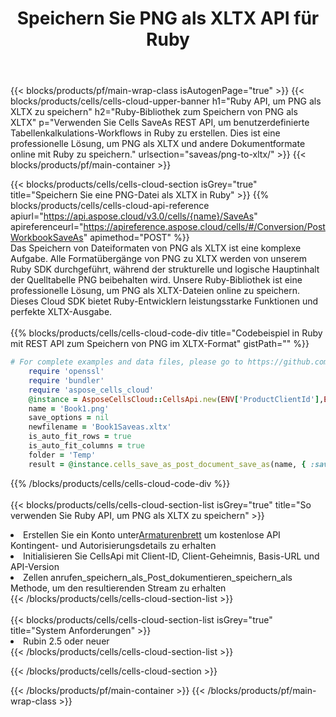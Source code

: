﻿---
title:  Speichern Sie PNG als XLTX API für Ruby
description:  Cloud-APIs und SDKs für Microsoft Excel und OpenOffice Calc. Konvertieren Sie die Tabelle in ein anderes Dateiformat.
url: /de/ruby/saveas/png-to-xltx/
---
{{< blocks/products/pf/main-wrap-class isAutogenPage="true" >}}
{{< blocks/products/cells/cells-cloud-upper-banner h1="Ruby API, um PNG als XLTX zu speichern" h2="Ruby-Bibliothek zum Speichern von PNG als XLTX" p="Verwenden Sie Cells SaveAs REST API, um benutzerdefinierte Tabellenkalkulations-Workflows in Ruby zu erstellen. Dies ist eine professionelle Lösung, um PNG als XLTX und andere Dokumentformate online mit Ruby zu speichern." urlsection="saveas/png-to-xltx/" >}}
{{< blocks/products/pf/main-container >}}

{{< blocks/products/cells/cells-cloud-section isGrey="true" title="Speichern Sie eine PNG-Datei als XLTX in Ruby" >}}
{{% blocks/products/cells/cells-cloud-api-reference apiurl="https://api.aspose.cloud/v3.0/cells/{name}/SaveAs" apireferenceurl="https://apireference.aspose.cloud/cells/#/Conversion/PostWorkbookSaveAs" apimethod="POST" %}}
<br/>
Das Speichern von Dateiformaten von PNG als XLTX ist eine komplexe Aufgabe. Alle Formatübergänge von PNG zu XLTX werden von unserem Ruby SDK durchgeführt, während der strukturelle und logische Hauptinhalt der Quelltabelle PNG beibehalten wird. Unsere Ruby-Bibliothek ist eine professionelle Lösung, um PNG als XLTX-Dateien online zu speichern. Dieses Cloud SDK bietet Ruby-Entwicklern leistungsstarke Funktionen und perfekte XLTX-Ausgabe.
<br/>
<br/>
{{% blocks/products/cells/cells-cloud-code-div title="Codebeispiel in Ruby mit REST API zum Speichern von PNG im XLTX-Format" gistPath="" %}}
  
```ruby
# For complete examples and data files, please go to https://github.com/aspose-cells-cloud/aspose-cells-cloud-ruby/
    require 'openssl'
    require 'bundler'
    require 'aspose_cells_cloud'
    @instance = AsposeCellsCloud::CellsApi.new(ENV['ProductClientId'],ENV['ProductClientSecret'])
    name = 'Book1.png'
    save_options = nil
    newfilename = 'Book1Saveas.xltx'
    is_auto_fit_rows = true
    is_auto_fit_columns = true
    folder = 'Temp'
    result = @instance.cells_save_as_post_document_save_as(name, { :save_options=>save_options, :newfilename=>(folder+"/"+newfilename), :is_auto_fit_rows=>is_auto_fit_rows, :is_auto_fit_columns=>is_auto_fit_columns, :folder=>folder})
```
  
{{% /blocks/products/cells/cells-cloud-code-div %}}
<br/>
<br/>
{{< blocks/products/cells/cells-cloud-section-list isGrey="true" title="So verwenden Sie Ruby API, um PNG als XLTX zu speichern" >}}
<li> Erstellen Sie ein Konto unter<a href="https://dashboard.aspose.cloud/">Armaturenbrett</a> um kostenlose API Kontingent- und Autorisierungsdetails zu erhalten</li>
<li>Initialisieren Sie CellsApi mit Client-ID, Client-Geheimnis, Basis-URL und API-Version</li>
<li>Zellen anrufen_speichern_als_Post_dokumentieren_speichern_als Methode, um den resultierenden Stream zu erhalten</li>
{{< /blocks/products/cells/cells-cloud-section-list >}}
<br/>
<br/>
{{< blocks/products/cells/cells-cloud-section-list isGrey="true" title="System Anforderungen" >}}
<li>Rubin 2.5 oder neuer</li>
{{< /blocks/products/cells/cells-cloud-section-list >}}

{{< /blocks/products/cells/cells-cloud-section >}}

{{< /blocks/products/pf/main-container >}}
{{< /blocks/products/pf/main-wrap-class >}}
